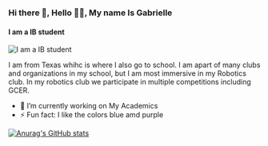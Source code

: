 ### Hi there 👋, Hello 👋🏿, My name Is Gabrielle
#### I am a IB student
![I am a IB student](https://media.istockphoto.com/id/1402546586/vector/cosmic-illustration-beautiful-colorful-space-background-watercolor-cosmos.jpg?s=612x612&w=0&k=20&c=LI8SXLqNzMOSJv2QmghgUIjA70667PZXZajV8bYV1VU=)

I am from Texas whihc is where I also go to school. I am apart of many clubs and organizations in my school, but I am most immersive in my Robotics club. In my robotics club we participate in multiple competitions including GCER.

- 🔭 I’m currently working on My Academics 
- ⚡ Fun fact: I like the colors blue amd purple 

 
[![Anurag's GitHub stats](https://github-readme-stats.vercel.app/api?username=barnegab002)](https://github.com/anuraghazra/github-readme-stats)
